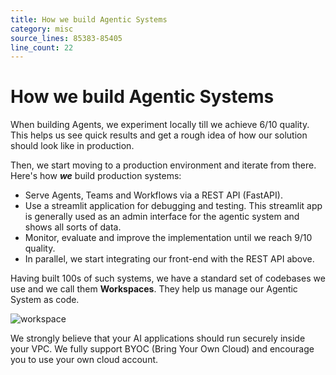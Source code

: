 ```yaml
---
title: How we build Agentic Systems
category: misc
source_lines: 85383-85405
line_count: 22
---
```


# How we build Agentic Systems

When building Agents, we experiment locally till we achieve 6/10 quality.
This helps us see quick results and get a rough idea of how our solution should look like in production.

Then, we start moving to a production environment and iterate from there. Here's how ***we*** build production systems:

* Serve Agents, Teams and Workflows via a REST API (FastAPI).
* Use a streamlit application for debugging and testing. This streamlit app is generally used as an admin interface for the agentic system and shows all sorts of data.
* Monitor, evaluate and improve the implementation until we reach 9/10 quality.
* In parallel, we start integrating our front-end with the REST API above.

Having built 100s of such systems, we have a standard set of codebases we use and we call them **Workspaces**. They help us manage our Agentic System as code.

![workspace](https://mintlify.s3.us-west-1.amazonaws.com/agno/images/workspace.png)

<Note>
  We strongly believe that your AI applications should run securely inside your VPC.
  We fully support BYOC (Bring Your Own Cloud) and encourage you to use your own cloud account.
</Note>


